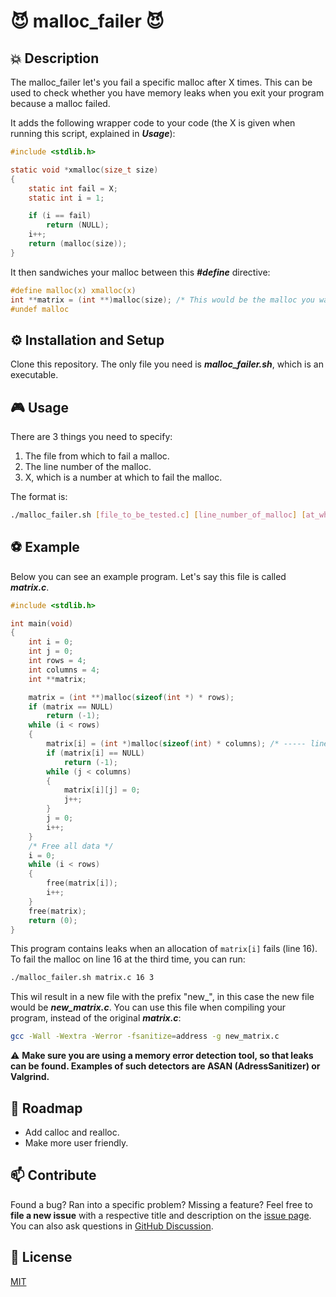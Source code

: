 # :smiling_imp: malloc_failer :smiling_imp:

## :boom: Description

The malloc_failer let's you fail a specific malloc after X times. This can be used to check whether you have memory leaks when you exit your program because a malloc failed.

It adds the following wrapper code to your code (the X is given when running this script, explained in **_Usage_**):

```C
#include <stdlib.h>

static void	*xmalloc(size_t size)
{
	static int fail = X;
	static int i = 1;

	if (i == fail)
		return (NULL);
	i++;
	return (malloc(size));
}
```

It then sandwiches your malloc between this **_#define_** directive:

```C
#define malloc(x) xmalloc(x)
int **matrix = (int **)malloc(size); /* This would be the malloc you want to fail */
#undef malloc
```

## :gear: Installation and Setup

Clone this repository. The only file you need is **_malloc_failer.sh_**, which is an executable.

## :video_game: Usage

There are 3 things you need to specify:<br>

1. The file from which to fail a malloc.
2. The line number of the malloc.
3. X, which is a number at which to fail the malloc.

The format is:

```sh
./malloc_failer.sh [file_to_be_tested.c] [line_number_of_malloc] [at_which_malloc_to_fail]
```

## :soccer: Example

Below you can see an example program. Let's say this file is called **_matrix.c_**.

```C
#include <stdlib.h>

int	main(void)
{
	int	i = 0;
	int	j = 0;
	int	rows = 4;
	int	columns = 4;
	int **matrix;

	matrix = (int **)malloc(sizeof(int *) * rows);
	if (matrix == NULL)
		return (-1);
	while (i < rows)
	{
		matrix[i] = (int *)malloc(sizeof(int) * columns); /* ----- line 16 ----- */
		if (matrix[i] == NULL)
			return (-1);
		while (j < columns)
		{
			matrix[i][j] = 0;
			j++;
		}
		j = 0;
		i++;
	}
	/* Free all data */
	i = 0;
	while (i < rows)
	{
		free(matrix[i]);
		i++;
	}
	free(matrix);
	return (0);
}
```
This program contains leaks when an allocation of `matrix[i]` fails (line 16). To fail the malloc on line 16 at the third time, you can run:

```sh
./malloc_failer.sh matrix.c 16 3
```

This wil result in a new file with the prefix "new_", in this case the new file would be **_new_matrix.c_**. You can use this file when compiling your program, instead of the original **_matrix.c_**:

```sh
gcc -Wall -Wextra -Werror -fsanitize=address -g new_matrix.c
```

:warning: **Make sure you are using a memory error detection tool, so that leaks can be found. Examples of such detectors are ASAN (AdressSanitizer) or Valgrind.**

## :compass: Roadmap
- Add calloc and realloc.
- Make more user friendly.

## :mailbox: Contribute

Found a bug? Ran into a specific problem? Missing a feature? Feel free to **file a new issue** with a respective title and description on the [issue page](https://github.com/hilmi-yilmaz/malloc_failer/issues). You can also ask questions in [GitHub Discussion](https://github.com/hilmi-yilmaz/malloc_failer/discussions). 

## :blue_book: License
[MIT](https://opensource.org/licenses/MIT)